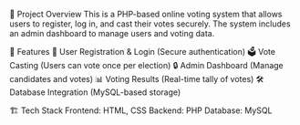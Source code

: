 📌 Project Overview
This is a PHP-based online voting system that allows users to register, log in, and cast their votes securely. The system includes an admin dashboard to manage users and voting data.

🚀 Features
📝 User Registration & Login (Secure authentication)
🗳️ Vote Casting (Users can vote once per election)
🔒 Admin Dashboard (Manage candidates and votes)
📊 Voting Results (Real-time tally of votes)
🛠️ Database Integration (MySQL-based storage)

🏗️ Tech Stack
Frontend: HTML, CSS
Backend: PHP
Database: MySQL
